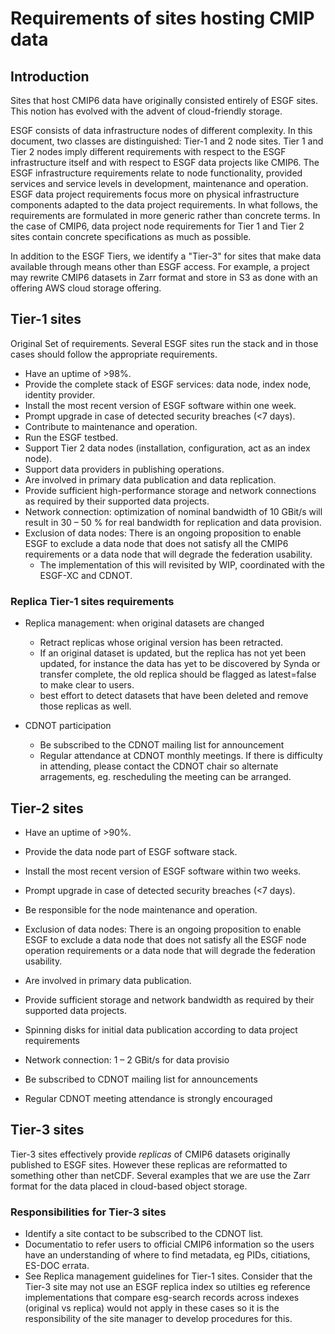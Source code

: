 # Requirements of sites hosting CMIP data

## Introduction

Sites that host CMIP6 data have originally consisted entirely of ESGF sites.  This notion has evolved with the advent of cloud-friendly storage.

ESGF consists of data infrastructure nodes of different complexity. In this document, two classes are distinguished: Tier-1 and 2 node sites. Tier 1 and Tier 2 nodes imply different requirements with respect to the ESGF infrastructure itself and with respect to ESGF data projects like CMIP6. The ESGF infrastructure requirements relate to node functionality, provided services and service levels in development, maintenance and operation. ESGF data project requirements focus more on physical infrastructure components adapted to the data project requirements.
In what follows, the requirements are formulated in more generic rather than concrete terms. In the case of CMIP6, data project node requirements for Tier 1 and Tier 2 sites contain concrete specifications as much as possible.

In addition to the ESGF Tiers, we identify a "Tier-3" for sites that make data available through means other than ESGF access.  For example, a project may rewrite CMIP6 datasets in Zarr format and store in S3 as done with an offering AWS cloud storage offering. 


## Tier-1 sites

Original Set of requirements.    Several ESGF sites run the stack and in those cases should follow the appropriate requirements.

- Have an uptime of >98%.
- Provide the complete stack of ESGF services: data node, index node, identity provider.
- Install the most recent version of ESGF software within one week.
- Prompt upgrade in case of detected security breaches (<7 days).
- Contribute to maintenance and operation.
- Run the ESGF testbed.
- Support Tier 2 data nodes (installation, configuration, act as an index node).
- Support data providers in publishing operations.
- Are involved in primary data publication and data replication.
- Provide sufficient high-performance storage and network connections as required by
their supported data projects.
- Network connection: optimization of nominal bandwidth of 10 GBit/s will result in 30 – 50 % for real bandwidth for replication and data provision.
- Exclusion of data nodes: There is an ongoing proposition to enable ESGF to exclude a data node that does not satisfy all the CMIP6 requirements or a data node that will degrade the federation usability.
   - The implementation of this will revisited by WIP, coordinated with the ESGF-XC and CDNOT.

### Replica Tier-1 sites requirements

- Replica management:  when original datasets are changed
  - Retract replicas whose original version has been retracted. 
  - If an original dataset is updated, but the replica has not yet been updated, for instance the data has yet to be discovered by Synda or transfer complete, the old replica should be flagged as latest=false to make clear to users.
  - best effort to detect datasets that have been deleted and remove those replicas as well.

- CDNOT participation
  - Be subscribed to the CDNOT mailing list for announcement
  - Regular attendance at CDNOT monthly meetings.  If there is difficulty in attending, please contact the CDNOT chair so alternate arragements, eg. rescheduling the meeting can be arranged.



## Tier-2 sites

- Have an uptime of >90%.
- Provide the data node part of ESGF software stack.
- Install the most recent version of ESGF software within two weeks.
- Prompt upgrade in case of detected security breaches (<7 days).
- Be responsible for the node maintenance and operation.
- Exclusion of data nodes: There is an ongoing proposition to enable ESGF to exclude a data node that does not satisfy all the ESGF node operation requirements or a data node that will degrade the federation usability.
- Are involved in primary data publication.
- Provide sufficient storage and network bandwidth as required by their supported data projects.
- Spinning disks for initial data publication according to data project requirements
- Network connection: 1 – 2 GBit/s for data provisio

- Be subscribed to CDNOT mailing list for announcements
- Regular CDNOT meeting attendance is strongly encouraged


## Tier-3 sites

Tier-3 sites effectively provide _replicas_ of CMIP6 datasets originally published to ESGF sites.  However these replicas are reformatted to something other than netCDF.  Several examples that we are use the Zarr format for the data placed in cloud-based object storage.  

### Responsibilities for Tier-3 sites

- Identify a site contact to be subscribed to the CDNOT list.
- Documentatio to refer users to official CMIP6 information so the users have an understanding of where to find metadata, eg PIDs, citiations, ES-DOC errata.
- See Replica management guidelines for Tier-1 sites.  Consider that the Tier-3 site may not use an ESGF replica index so utilties eg reference implementations that compare esg-search records across indexes (original vs replica) would not apply in these cases so it is the responsibility of the site manager to develop procedures for this. 
